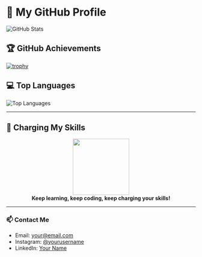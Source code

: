 # 🚀 My GitHub Profile

![GitHub Stats](https://github-readme-stats.vercel.app/api?username=USERNAME_KAMU&show_icons=true&count_private=true&theme=tokyonight)

## 🏆 GitHub Achievements
[![trophy](https://github-profile-trophy.vercel.app/?username=USERNAME_KAMU&theme=tokyonight&column=4&margin-w=15&margin-h=15)](https://github.com/ryo-ma/github-profile-trophy)

## 💻 Top Languages
![Top Languages](https://github-readme-stats.vercel.app/api/top-langs/?username=USERNAME_KAMU&layout=compact&theme=tokyonight)

---

## 🔋 Charging My Skills
<p align="center">
  <img src="https://media.giphy.com/media/Ll22OhMLAlVDb8UQWe/giphy.gif" width="150">
  <br>
  <b>Keep learning, keep coding, keep charging your skills!</b>
</p>

---

### 📫 Contact Me
- Email: your@email.com
- Instagram: [@yourusername](https://instagram.com/yourusername)
- LinkedIn: [Your Name](https://linkedin.com/in/yourusername)
